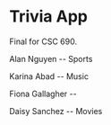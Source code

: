 # Trivia App 
Final for CSC 690.
 

Alan Nguyen -- Sports 

Karina Abad -- Music 

Fiona Gallagher -- 

Daisy Sanchez -- Movies
